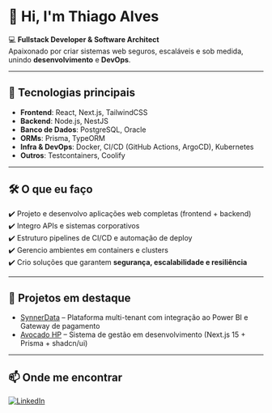 # 👋 Hi, I'm Thiago Alves  

💻 **Fullstack Developer & Software Architect**  
Apaixonado por criar sistemas web seguros, escaláveis e sob medida, unindo **desenvolvimento** e **DevOps**.  

---

## 🚀 Tecnologias principais
- **Frontend**: React, Next.js, TailwindCSS
- **Backend**: Node.js, NestJS
- **Banco de Dados**: PostgreSQL, Oracle
- **ORMs**: Prisma, TypeORM
- **Infra & DevOps**: Docker, CI/CD (GitHub Actions, ArgoCD), Kubernetes
- **Outros**: Testcontainers, Coolify

---

## 🛠 O que eu faço
✔️ Projeto e desenvolvo aplicações web completas (frontend + backend)  
✔️ Integro APIs e sistemas corporativos  
✔️ Estruturo pipelines de CI/CD e automação de deploy  
✔️ Gerencio ambientes em containers e clusters  
✔️ Crio soluções que garantem **segurança, escalabilidade e resiliência**  

---

## 📌 Projetos em destaque
- [SynnerData](https://synnerdata.com.br) – Plataforma multi-tenant com integração ao Power BI e Gateway de pagamento
- [Avocado HP](#) – Sistema de gestão em desenvolvimento (Next.js 15 + Prisma + shadcn/ui)

---

## 📫 Onde me encontrar
[![LinkedIn](https://img.shields.io/badge/LinkedIn-000?style=for-the-badge&logo=linkedin&logoColor=0A66C2)](https://linkedin.com/in/thiagolmalves)


<!--
**tlthiago/tlthiago** is a ✨ _special_ ✨ repository because its `README.md` (this file) appears on your GitHub profile.

Here are some ideas to get you started:

- 🔭 Atualmente trabalho como Coordenador da equipe de infraestrutura de nível 1 e 2 na Mart Minas Atacado e Varejo;
- 🌱 Estou cursando Ciências da Computação na univerdade FUMEC e estudando em paralelo HTML, CSS e JavaScript;
- 👯 Desejo colaborar com a comunidade e ser um desenvolvedor Web Front-End;
- 🤔 I’m looking for help with ...
- 💬 Ask me about ...
- 📫 How to reach me: ...
- 😄 Pronouns: ...
- ⚡ Fun fact: ...
-->
